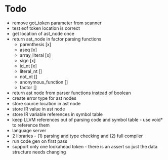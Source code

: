 # Todo
* remove got_token parameter from scanner
* test eof token location is correct
* get location of ast_node once
* return ast_node in factor parsing functions
  * parenthesis [x]
  * aseq [x]
  * array_literal [x]
  * sign [x]
  * id_nt [x]
  * literal_nt []
  * not_nt []
  * anonymous_function []
  * factor []
* return ast node from parser functions instead of boolean
* create error type for ast nodes
* store source location in ast node
* store IR value in ast node
* store IR variable references in symbol table
* keep LLVM references out of parsing code and symbol table - use void* to reference them
* language server
* 2 libraries - (1) parsing and type checking and (2) full compiler
* run code gen on first pass
* support only one lookahead token - there is an assert so just the data structure needs changing